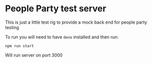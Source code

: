 # People Party test server

This is just a little test rig to provide a mock back end for people party testing

To run you will need to have `deno` installed and then run:

```
npm run start
```

Will run server on port 3000
